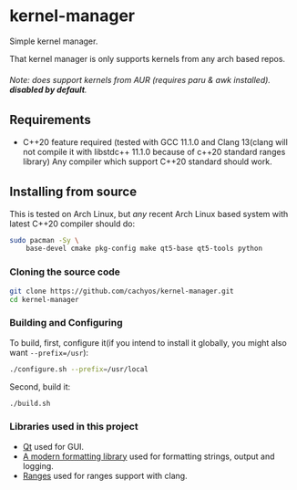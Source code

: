 # kernel-manager
Simple kernel manager.

That kernel manager is only supports kernels from any arch based repos.
###### Note: does support kernels from AUR (requires paru & awk installed). **disabled by default**.

Requirements
------------
* C++20 feature required (tested with GCC 11.1.0 and Clang 13(clang will not compile it with libstdc++ 11.1.0 because of c++20 standard ranges library)
Any compiler which support C++20 standard should work.

######
## Installing from source

This is tested on Arch Linux, but *any* recent Arch Linux based system with latest C++20 compiler should do:

```sh
sudo pacman -Sy \
    base-devel cmake pkg-config make qt5-base qt5-tools python
```

### Cloning the source code
```sh
git clone https://github.com/cachyos/kernel-manager.git
cd kernel-manager
```

### Building and Configuring
To build, first, configure it(if you intend to install it globally, you
might also want `--prefix=/usr`):
```sh
./configure.sh --prefix=/usr/local
```
Second, build it:
```sh
./build.sh
```


### Libraries used in this project

* [Qt](https://www.qt.io) used for GUI.
* [A modern formatting library](https://github.com/fmtlib/fmt) used for formatting strings, output and logging.
* [Ranges](https://github.com/ericniebler/range-v3) used for ranges support with clang.

